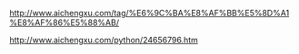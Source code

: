 http://www.aichengxu.com/tag/%E6%9C%BA%E8%AF%BB%E5%8D%A1%E8%AF%86%E5%88%AB/

http://www.aichengxu.com/python/24656796.htm

